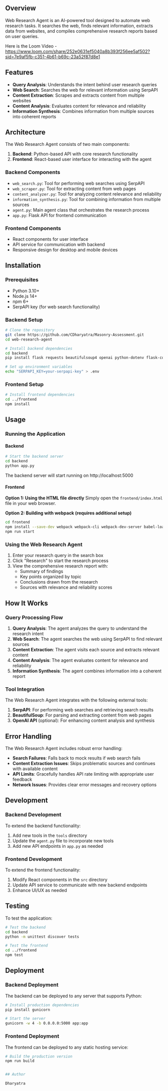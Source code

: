 ## Overview

Web Research Agent is an AI-powered tool designed to automate web research tasks. It searches the web, finds relevant information, extracts data from websites, and compiles comprehensive research reports based on user queries.

Here is the Loom Video - https://www.loom.com/share/252e0631ef5040a8b393f256ee5af502?sid=7e9af5fb-c351-4b61-b69c-23a52f87d8e1

## Features

- **Query Analysis**: Understands the intent behind user research queries
- **Web Search**: Searches the web for relevant information using SerpAPI
- **Content Extraction**: Scrapes and extracts content from multiple websites
- **Content Analysis**: Evaluates content for relevance and reliability
- **Information Synthesis**: Combines information from multiple sources into coherent reports

## Architecture

The Web Research Agent consists of two main components:

1. **Backend**: Python-based API with core research functionality
2. **Frontend**: React-based user interface for interacting with the agent

### Backend Components

- `web_search.py`: Tool for performing web searches using SerpAPI
- `web_scraper.py`: Tool for extracting content from web pages
- `content_analyzer.py`: Tool for analyzing content relevance and reliability
- `information_synthesis.py`: Tool for combining information from multiple sources
- `agent.py`: Main agent class that orchestrates the research process
- `app.py`: Flask API for frontend communication

### Frontend Components

- React components for user interface
- API service for communication with backend
- Responsive design for desktop and mobile devices

## Installation

### Prerequisites

- Python 3.10+
- Node.js 14+
- npm 6+
- SerpAPI key (for web search functionality)

### Backend Setup

```bash
# Clone the repository
git clone https://github.com/CDharyatra/Masonry-Assessment.git
cd web-research-agent

# Install backend dependencies
cd backend
pip install flask requests beautifulsoup4 openai python-dotenv flask-cors

# Set up environment variables
echo "SERPAPI_KEY=your-serpapi-key" > .env
```

### Frontend Setup

```bash
# Install frontend dependencies
cd ../frontend
npm install
```

## Usage

### Running the Application

#### Backend

```bash
# Start the backend server
cd backend
python app.py
```

The backend server will start running on http://localhost:5000

#### Frontend

**Option 1: Using the HTML file directly**
Simply open the `frontend/index.html` file in your web browser.

**Option 2: Building with webpack (requires additional setup)**
```bash
cd frontend
npm install --save-dev webpack webpack-cli webpack-dev-server babel-loader @babel/core @babel/preset-env @babel/preset-react style-loader css-loader html-webpack-plugin
npm run start
```

### Using the Web Research Agent

1. Enter your research query in the search box
2. Click "Research" to start the research process
3. View the comprehensive research report with:
   - Summary of findings
   - Key points organized by topic
   - Conclusions drawn from the research
   - Sources with relevance and reliability scores

## How It Works

### Query Processing Flow

1. **Query Analysis**: The agent analyzes the query to understand the research intent
2. **Web Search**: The agent searches the web using SerpAPI to find relevant sources
3. **Content Extraction**: The agent visits each source and extracts relevant content
4. **Content Analysis**: The agent evaluates content for relevance and reliability
5. **Information Synthesis**: The agent combines information into a coherent report

### Tool Integration

The Web Research Agent integrates with the following external tools:

1. **SerpAPI**: For performing web searches and retrieving search results
2. **BeautifulSoup**: For parsing and extracting content from web pages
3. **OpenAI API** (optional): For enhancing content analysis and synthesis

## Error Handling

The Web Research Agent includes robust error handling:

- **Search Failures**: Falls back to mock results if web search fails
- **Content Extraction Issues**: Skips problematic sources and continues with available content
- **API Limits**: Gracefully handles API rate limiting with appropriate user feedback
- **Network Issues**: Provides clear error messages and recovery options

## Development

### Backend Development

To extend the backend functionality:

1. Add new tools in the `tools` directory
2. Update the `agent.py` file to incorporate new tools
3. Add new API endpoints in `app.py` as needed

### Frontend Development

To extend the frontend functionality:

1. Modify React components in the `src` directory
2. Update API service to communicate with new backend endpoints
3. Enhance UI/UX as needed

## Testing

To test the application:

```bash
# Test the backend
cd backend
python -m unittest discover tests

# Test the frontend
cd ../frontend
npm test
```

## Deployment

### Backend Deployment

The backend can be deployed to any server that supports Python:

```bash
# Install production dependencies
pip install gunicorn

# Start the server
gunicorn -w 4 -b 0.0.0.0:5000 app:app
```

### Frontend Deployment

The frontend can be deployed to any static hosting service:

```bash
# Build the production version
npm run build


## Author

Dharyatra
